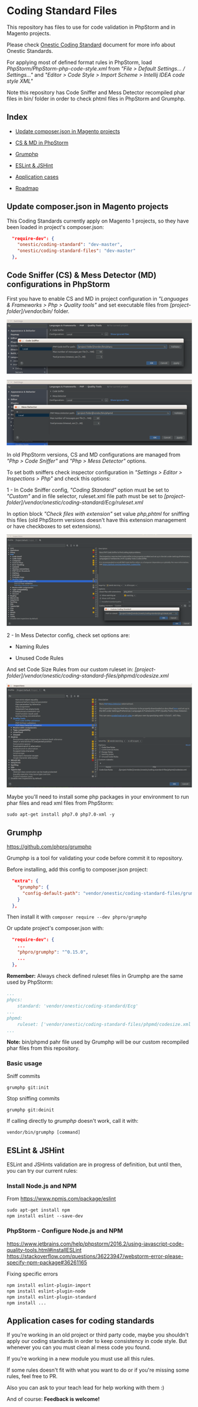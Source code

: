 # Coding Standard Files #
This repository has files to use for code validation in PhpStorm and in Magento projects.

Please check [Onestic Coding Standard](doc/onestic-coding-standards.md) document for more info about Onestic Standards.

For applying most of defined format rules in PhpStorm, load _PhpStorm/PhpStorm-php-code-style.xml_ from _"File > Default Settings... / Settings..."_ and _"Editor > Code Style > Import Scheme > Intellij IDEA code style XML"_

Note this repository has Code Sniffer and Mess Detector recompiled phar files in bin/ folder in order to check phtml files in PhpStorm and Grumphp.

## Index

* [Update composer.json in Magento projects](#update-composerjson-in-magento-projects)

* [CS & MD in PhpStorm](#code-sniffer--mess-detector-configurations-in-phpstorm)

* [Grumphp](#grumphp)

* [ESLint & JSHint](#eslint--jshint)

* [Application cases](#application-cases-for-coding-standards)

* [Roadmap](doc/roadmap.md)

## Update composer.json in Magento projects ##

This Coding Standards currently apply on Magento 1 projects, so they have been loaded in project's composer.json: 

```json
  "require-dev": {
    "onestic/coding-standard": "dev-master",
    "onestic/coding-standard-files": "dev-master"
  },
```

## Code Sniffer (CS) & Mess Detector (MD) configurations in PhpStorm ##

First you have to enable CS and MD in project configuration in _"Languages & Frameworks > Php > Quality tools"_ and set executable files from _[project-folder]/vendor/bin/_ folder.

![Code Sniffer config](PhpStorm/PhpStorm-settings-qt-cs.png)

![Mess Detector config](PhpStorm/PhpStorm-settings-qt-md.png)

In old PhpStorm versions, CS and MD configurations are managed from _"Php > Code Sniffer"_ and _"Php > Mess Detector"_ options.


To set both sniffers check inspector configuration in _"Settings > Editor > Inspections > Php"_ and check this options:

1 - In Code Sniffer config, _"Coding Standard"_ option must be set to _"Custom"_ and in file selector, ruleset.xml file path must be set to _[project-folder]/vendor/onestic/coding-standard/Ecg/ruleset.xml_

In option block _"Check files with extension"_ set value _php,phtml_ for sniffing this files (old PhpStorm versions doesn't have this extension management or have checkboxes to set extensions).

![Code Sniffer inspector config](PhpStorm/PhpStorm-inspectors-cs.png)
  
2 - In Mess Detector config, check set options are:
 
- Naming Rules

- Unused Code Rules

And set Code Size Rules from our custom ruleset in: _[project-folder]/vendor/onestic/coding-standard-files/phpmd/codesize.xml_

![Mess Detector inspector config](PhpStorm/PhpStorm-inspectors-md.png)

Maybe you'll need to install some php packages in your environment to run phar files and read xml files from PhpStorm:

```shell
sudo apt-get install php7.0 php7.0-xml -y
```

## Grumphp ##

https://github.com/phpro/grumphp

Grumphp is a tool for validating your code before commit it to repository.

Before installing, add this config to composer.json project:

```json
  "extra": {
    "grumphp": {
      "config-default-path": "vendor/onestic/coding-standard-files/grumphp/grumphp.yml"
    }
  },
```

Then install it with ```composer require --dev phpro/grumphp```

Or update project's composer.json with:

```json
  "require-dev": {
    ...
    "phpro/grumphp": "^0.15.0",
    ...
  },
```

**Remember:** Always check defined ruleset files in Grumphp are the same used by PhpStorm:

```yml
...
phpcs:
    standard: 'vendor/onestic/coding-standard/Ecg'
...
phpmd:
    ruleset: ['vendor/onestic/coding-standard-files/phpmd/codesize.xml', 'naming', 'unusedcode']
... 
```

**Note:** bin/phpmd pahr file used by Grumphp will be our custom recompiled phar files from this repository.

### Basic usage ###

Sniff commits

```shell
grumphp git:init
```

Stop sniffing commits

```shell
grumphp git:deinit
```

If calling directly to _grumphp_ doesn't work, call it with:

```shell
vendor/bin/grumphp [command]
``` 

## ESLint & JSHint ##

ESLint and JSHints validation are in progress of definition, but until then, you can try our current rules: 

### Install Node.js and NPM ###
From https://www.npmjs.com/package/eslint

```shell
sudo apt-get install npm
npm install eslint --save-dev
```

### PhpStorm - Configure Node.js and NPM ###
https://www.jetbrains.com/help/phpstorm/2016.2/using-javascript-code-quality-tools.html#installESLint
https://stackoverflow.com/questions/36223947/webstorm-error-please-specify-npm-package#36261165

Fixing specific errors
```shell
npm install eslint-plugin-import
npm install eslint-plugin-node
npm install eslint-plugin-standard
npm install ...
```

## Application cases for coding standards ##

If you're working in an old project or third party code, maybe you shouldn't apply our coding standards in order to keep consistency in code style. But whenever you can you must clean al mess code you found.

If you're working in a new module you must use all this rules.

If some rules doesn't fit with what you want to do or if you're missing some rules, feel free to PR.

Also you can ask to your teach lead for help working with them :)   

And of course: __Feedback is welcome!__
